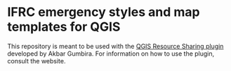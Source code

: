 # IFRC emergency styles and map templates for QGIS


This repository is meant to be used with the [QGIS Resource Sharing plugin](http://www.akbargumbira.com/qgis_resources_sharing/)
developed by Akbar Gumbira. For information on how to use the plugin, consult the website.